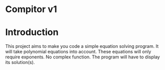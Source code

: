 # Compitor v1

# Introduction

This project aims to make you code a simple equation solving program. It will take polynomial equations into account. These equations will only require exponents. No complex
function. The program will have to display its solution(s).
